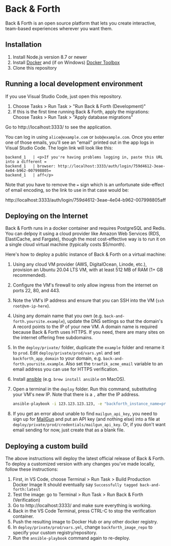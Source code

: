 Back & Forth
============

Back & Forth is an open source platform that lets you create interactive,
team-based experiences wherever you want them.

Installation
------------

1. Install Node.js version 8.7 or newer
1. Install [Docker](https://www.docker.com/) and (if on Windows) [Docker Toolbox](https://docs.docker.com/toolbox/toolbox_install_windows/)
1. Clone this repository

Running a local development environment
---------------------------------------

If you use Visual Studio Code, just open this repository.

1. Choose Tasks > Run Task > "Run Back & Forth (Development)"
1. If this is the first time running Back & Forth, apply the migrations: Choose
   Tasks > Run Task > "Apply database migrations"

Go to http://localhost:3333/ to see the application.

You can log in using `alice@example.com` or `bob@example.com`. Once you enter
one of those emails, you'll see an "email" printed out in the app logs in Visual
Studio Code. The login link will look like this:

```
backend_1   | <p>If you're having problems logging in, paste this URL into a different =
backend_1   | browser: http://localhost:3333/auth/login/759d4612-3eae-4e04-b962-007998805=
backend_1   | aff</p>
```

Note that you have to remove the `=` sign which is an unfortunate side-effect of
email encoding, so the link to use in that case would be:

http://localhost:3333/auth/login/759d4612-3eae-4e04-b962-007998805aff

Deploying on the Internet
-------------------------

Back & Forth runs in a docker container and requires PostgreSQL and Redis. You
can delpoy it using a cloud provider like Amazon Web Services (RDS, ElastiCache,
and Fargate), though the most cost-effective way is to run it on a single cloud
virtual machine (typically costs $5/month).

Here's how to deploy a public instance of Back & Forth on a virtual machine:

1. Using any cloud VM provider (AWS, DigitalOcean, Linode, etc.), provision an
   Ubuntu 20.04 LTS VM, with at least 512 MB of RAM (1+ GB recommended).
1. Configure the VM's firewall to only allow ingress from the internet on ports
   22, 80, and 443.
1. Note the VM's IP address and ensure that you can SSH into the VM
   (`ssh root@vm-ip-here`).
1. Using any domain name that you own (e.g. `back-and-forth.yoursite.example`),
   update the DNS settings so that the domain's A record points to the IP of your
   new VM. A domain name is required because Back & Forth uses HTTPS. If you need,
   there are many sites on the internet offering free subdomains.

1. In the `deploy/private/` folder, duplicate the `example` folder and rename it
   to `prod`. Edit `deploy/private/prod/vars.yml` and set `backforth_app_domain`
   to your domain, e.g. `back-and-forth.yoursite.example`. Also set the
   `traefik_acme_email` variable to an email address you can use for HTTPS
   verification.
1. Install [ansible](https://docs.ansible.com/ansible/latest/installation_guide/intro_installation.html)
   (e.g. `brew install ansible` on MacOS).
1. Open a terminal in the `deploy` folder. Run this command, substituting your
   VM's new IP. Note that there is a `,` after the IP address.

   ```sh
   ansible-playbook -i 123.123.123.123, -e "backforth_instance_name=prod" playbook.yml
   ```
1. If you get an error about unable to find `mailgun_api_key`, you need to sign
   up for [MailGun](https://www.mailgun.com/) and put an API key (and nothing
   else) into a file at `deploy/private/prod/credentials/mailgun_api_key`. Or,
   if you don't want email sending for now, just create that as a blank file.

Deploying a custom build
------------------------

The above instructions will deploy the latest official release of Back & Forth.
To deploy a customized version with any changes you've made locally, follow
these instructions:

1. First, in VS Code, choose Terminal > Run Task > Build Production Docker Image
   It should eventually say `Successfully tagged back-and-forth:latest`
1. Test the image: go to Terminal > Run Task > Run Back & Forth (Verification)
1. Go to http://localhost:3333/ and make sure everything is working.
1. Back in the VS Code Terminal, press CTRL-C to stop the verification container.
1. Push the resulting image to Docker Hub or any other docker registry.
1. In `deploy/private/prod/vars.yml`, change `backforth_image_repo` to specify
   your custom registry/repository.
1. Run the `ansible-playbook` command again to re-deploy.
